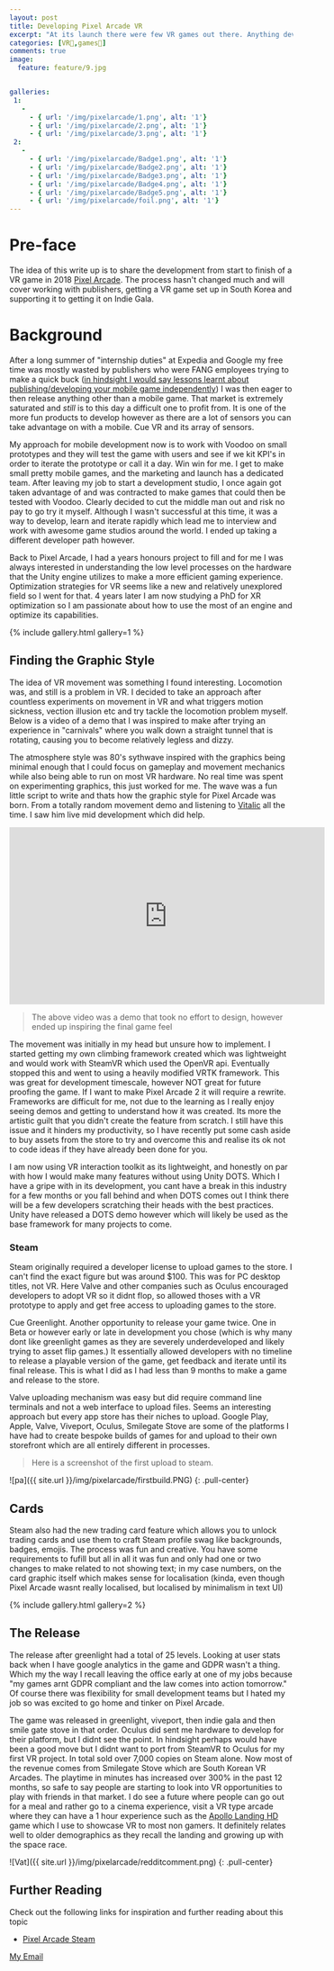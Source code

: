 ```yaml
---
layout: post
title: Developing Pixel Arcade VR
excerpt: "At its launch there were few VR games out there. Anything developed was quickly enjoyed by the smaller but passionate VR playerbase. So releasing a VR title in 2016 was unchartered territory. Pixel Arcade has been for sale since on Steam, Vive Port and has a partnership with Smilegate Stove; Tencents approach at VR arcades for the Korean markets. Enjoy the technical breakdown"
categories: [VR🥽,games👾]
comments: true
image:
  feature: feature/9.jpg


galleries:
 1:
   -
     - { url: '/img/pixelarcade/1.png', alt: '1'}
     - { url: '/img/pixelarcade/2.png', alt: '1'}
     - { url: '/img/pixelarcade/3.png', alt: '1'}    
 2:
   -
     - { url: '/img/pixelarcade/Badge1.png', alt: '1'}
     - { url: '/img/pixelarcade/Badge2.png', alt: '1'}
     - { url: '/img/pixelarcade/Badge3.png', alt: '1'}
     - { url: '/img/pixelarcade/Badge4.png', alt: '1'}
     - { url: '/img/pixelarcade/Badge5.png', alt: '1'}
     - { url: '/img/pixelarcade/foil.png', alt: '1'}
---
```


# Pre-face
The idea of this write up is to share the development from start to finish of a VR game in 2018 [Pixel Arcade](https://www.pixelarca.de). The process hasn't changed much and will cover working with publishers, getting a VR game set up in South Korea and supporting it to getting it on Indie Gala.

# Background
After a long summer of "internship duties" at Expedia and Google my free time was mostly wasted by publishers who were FANG employees trying to make a quick buck ([in hindsight I would say lessons learnt about publishing/developing your mobile game independently](https://youtu.be/PHgEReA_8Io)) I was then eager to then release anything other than a mobile game. 
That market is extremely saturated and *still* is to this day a difficult one to profit from. It is one of the more fun products to develop however  as there are a lot of sensors you can take advantage on with a mobile. Cue VR and its array of sensors. 

My approach for mobile development now is to work with Voodoo on small prototypes and they will test the game with users and see if we kit KPI's in order to iterate the prototype or call it a day. Win win for me. I get to make small pretty mobile games, and the marketing and launch has a dedicated team. After leaving my job to start a development studio, I once again got taken advantage of and was contracted to make games that could then be tested with Voodoo. Clearly decided to cut the middle man out and risk no pay to go try it myself. Although I wasn't successful at this time, it was a way to develop, learn and iterate rapidly which lead me to interview and work with awesome game studios around the world. I ended up taking a different developer path however.

Back to Pixel Arcade, I had a years honours project to fill and for me I was always interested in understanding the low level processes on the hardware that the Unity engine utilizes to make a more efficient gaming experience. Optimization strategies for VR seems like a new and relatively unexplored field so I went for that. 4 years later I am now studying a PhD for XR optimization so I am passionate about how to use the most of an engine and optimize its capabilities.

{% include gallery.html  gallery=1 %}


## Finding the Graphic Style
The idea of VR movement was something I found interesting. Locomotion was, and still is a problem in VR. I decided to take an approach after countless experiments on movement in VR and what triggers motion sickness, vection illusion etc and try tackle the locomotion problem myself. Below is a video of a demo that I was inspired to make after trying an experience in "carnivals" where you walk down a straight tunnel that is rotating, causing you to become relatively legless and dizzy. 

The atmosphere style was 80's sythwave inspired with the graphics being minimal enough that I could focus on gameplay and movement mechanics while also being able to run on most VR hardware. No real time was spent on experimenting graphics, this just worked for me. The wave was a fun little script to write and thats how the graphic style for Pixel Arcade was born. From a totally random movement demo and listening to [Vitalic](https://www.youtube.com/watch?v=I2dfGC1oziE) all the time. I saw him live mid development which did help.

<p style="text-align:center;">
<iframe width="560" height="315" src="https://www.youtube.com/embed/dtkYv00GdCI" frameborder="0" allow="accelerometer; autoplay; clipboard-write; encrypted-media; gyroscope; picture-in-picture" allowfullscreen></iframe>
</p>

> The above video was a demo that took no effort to design, however ended up inspiring the final game feel

The movement was initially in my head but unsure how to implement. I started getting my own climbing framework created which was lightweight and would work with SteamVR which used the OpenVR api. Eventually stopped this and went to using a heavily modified VRTK framework. This was great for development timescale, however NOT great for future proofing the game. If I want to make Pixel Arcade 2 it will require a rewrite. Frameworks are difficult for me, not due to the learning as I really enjoy seeing demos and getting to understand how it was created. Its more the artistic guilt that you didn't create the feature from scratch. I still have this issue and it hinders my productivity, so I have recently put some cash aside to buy assets from the store to try and overcome this and realise its ok not to code ideas if they have already been done for you.

I am now using VR interaction toolkit as its lightweight, and honestly on par with how I would make many features without using Unity DOTS. Which I have a gripe with in its development, you cant have a break in this industry for a few months or you fall behind and when DOTS comes out I think there will be a few developers scratching their heads with the best practices. Unity have released a DOTS demo however which will likely be used as the base framework for many projects to come. 


### Steam
Steam originally required a developer license to upload games to the store. I can't find the exact figure but was around $100. This was for PC desktop titles, not VR. Here Valve and other companies such as Oculus encouraged developers to adopt VR so it didnt flop, so allowed thoses with a VR prototype to apply and get free access to uploading games to the store.

Cue Greenlight. Another opportunity to release your game twice. One in Beta or however early or late in development you chose (which is why many dont like greenlight games as they are severely underdeveloped and likely trying to asset flip games.) It essentially allowed developers with no timeline to release a playable version of the game, get feedback and iterate until its final release. This is what I did as I had less than 9 months to make a game and release to the store. 

Valve uploading mechanism was easy but did require command line terminals and not a web interface to upload files. Seems an interesting approach but every app store has their niches to upload. Google Play, Apple, Valve, Viveport, Oculus, Smilegate Stove are some of the platforms I have had to create bespoke builds of games for and upload to their own storefront which are all entirely different in processes.

> Here is a screenshot of the first upload to steam.

![pa]({{ site.url }}/img/pixelarcade/firstbuild.PNG)
{: .pull-center}


## Cards
Steam also had the new trading card feature which allows you to unlock trading cards and use them to craft Steam profile swag like backgrounds, badges, emojis. The process was fun and creative. You have some requirements to fufill but all in all it was fun and only had one or two changes to make related to not showing text; in my case numbers, on the card graphic itself which makes sense for localisation (kinda, even though Pixel Arcade wasnt really localised, but localised by minimalism in text UI)

{% include gallery.html  gallery=2 %}



## The Release
The release after greenlight had a total of 25 levels. Looking at user stats back when I have google analytics in the game and GDPR wasn't a thing. Which my the way I recall leaving the office early at one of my jobs because "my games arnt GDPR compliant and the law comes into action tomorrow." Of course there was flexibility for small development teams but I hated my job so was excited to go home and tinker on Pixel Arcade. 

The game was released in greenlight, viveport, then indie gala and then smile gate stove in that order. Oculus did sent me hardware to develop for their platform, but I didnt see the point. In hindsight perhaps would have been a good move but I didnt want to port from SteamVR to Oculus for my first VR project. In total sold over 7,000 copies on Steam alone. Now most of the revenue comes from Smilegate Stove which are South Korean VR Arcades. The playtime in minutes has increased over 300% in the past 12 months, so safe to say people are starting to look into VR opportunities to play with friends in that market. I do see a future where people can go out for a meal and rather go to a cinema experience, visit a VR type arcade where they can have a 1 hour experience such as the [Apollo Landing HD]() game which I use to showcase VR to most non gamers. It definitely relates well to older demographics as they recall the landing and growing up with the space race.

![Vat]({{ site.url }}/img/pixelarcade/redditcomment.png)
{: .pull-center}


## Further Reading
Check out the following links for inspiration and further reading about this topic
* [Pixel Arcade Steam](https://www.pixelarca.de)


<a href="#" id="emailclick" onclick="replace_email()">My Email</a>

<script>
var email;

function add_mailto() {
  const elem = document.getElementById("emailclick");
  elem.href = `mailto:${email}`;
}

function replace_email() {
  // spam prevention
  const domain = "cjgstudio.com";
  const name = [16, 28, 1, 1, 26, 22];
  const xor_with = 115;
  let constructed = "";
  name.forEach(function(i) {
    constructed += String.fromCharCode(i ^ xor_with);
  })
  email = `${constructed}@${domain}`;
  const elem = document.getElementById("emailclick");
  elem.text = email;
1
  window.setTimeout(add_mailto, 100);
}
</script>